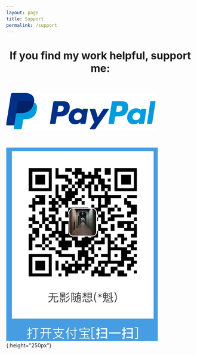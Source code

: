 ```yaml
---
layout: page
title: Support
permalink: /support
---
```


<center><h1>
If you find my work helpful, support me: 
</h1></center>

<br/>

[![Paypal](/assets/images/paypal.svg)](https://www.paypal.me/zhaokv)

<br/>

![alipay](/assets/images/alipay.jpg){:height="250px"}
